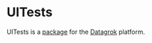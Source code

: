 # UITests

UITests is a [package](https://datagrok.ai/help/develop/develop#packages) for the [Datagrok](https://datagrok.ai) platform.